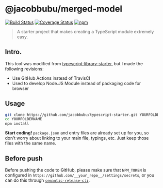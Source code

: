 # @jacobbubu/merged-model

[![Build Status](https://github.com/jacobbubu/merged-model/workflows/Build%20and%20Release/badge.svg)](https://github.com/jacobbubu/merged-model/actions?query=workflow%3A%22Build+and+Release%22)
[![Coverage Status](https://coveralls.io/repos/github/jacobbubu/merged-model/badge.svg)](https://coveralls.io/github/jacobbubu/merged-model)
[![npm](https://img.shields.io/npm/v/@jacobbubu/merged-model.svg)](https://www.npmjs.com/package/@jacobbubu/merged-model/)

> A starter project that makes creating a TypeScript module extremely easy.

## Intro.

This tool was modified from [typescript-library-starter](https://github.com/alexjoverm/typescript-library-starter), but I made the following revisions:

  - Use GitHub Actions instead of TravisCI
  - Used to develop Node.JS Module instead of packaging code for browser

## Usage

```bash
git clone https://github.com/jacobbubu/typescript-starter.git YOURFOLDERNAME
cd YOURFOLDERNAME
npm install
```

**Start coding!** `package.json` and entry files are already set up for you, so don't worry about linking to your main file, typings, etc. Just keep those files with the same name.

## Before push

Before pushing the code to GitHub, please make sure that `NPM_TOKEN` is configured in `https://github.com/__your_repo__/settings/secrets`, or you can do this through [`semantic-release-cli`](https://github.com/semantic-release/cli).
